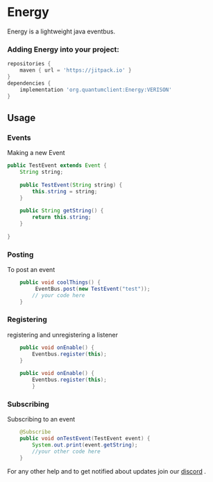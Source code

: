 # Energy

Energy is a lightweight java eventbus.

### Adding Energy into your project:
```gradle
repositories {
    maven { url = 'https://jitpack.io' }
}
dependencies { 
    implementation 'org.quantumclient:Energy:VERISON'
}
```

## Usage
### Events
Making a new Event
```Java
public TestEvent extends Event {
    String string;
    
    public TestEvent(String string) {
	    this.string = string;
    }
    
    public String getString() {
	    return this.string;
    }   
    
}
```

### Posting
To post an event

```Java
    public void coolThings() {
         EventBus.post(new TestEvent("test"));
        // your code here
    }   
```
### Registering
registering and unregistering a listener
```Java
    public void onEnable() {
        Eventbus.register(this);
    }
    
    public void onEnable() {
        Eventbus.register(this);
        }
```
### Subscribing
Subscribing to an event
```Java
    @Subscribe
    public void onTestEvent(TestEvent event) {
        System.out.print(event.getString);
        //your other code here
    }

```
For any other help and to get notified about updates join our [discord](https://discord.gg/h8EQyuYTK7)
.
